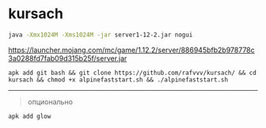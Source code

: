 # kursach

```sh
java -Xmx1024M -Xms1024M -jar server1-12-2.jar nogui
```

https://launcher.mojang.com/mc/game/1.12.2/server/886945bfb2b978778c3a0288fd7fab09d315b25f/server.jar

```shell
apk add git bash && git clone https://github.com/rafvvv/kursach/ && cd kursach && chmod +x alpinefaststart.sh && ./alpinefaststart.sh
```

---

>опционально 
```sh
apk add glow
```
